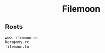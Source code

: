 


<h1 align="center">Filemoon</h1>  


## Roots


```html
www.filemoon.to
kerapoxy.cc
filemoon.to
```  

<br>
